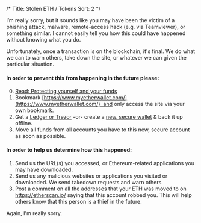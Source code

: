 /*
Title: Stolen ETH / Tokens
Sort: 2
*/

I’m really sorry, but it sounds like you may have been the victim of a phishing attack, malware, remote-access hack (e.g. via Teamviewer), or something similar. I cannot easily tell you how this could have happened without knowing what you do.

Unfortunately, once a transaction is on the blockchain, it's final. We do what we can to warn others, take down the site, or whatever we can given the particular situation.

#### In order to prevent this from happening in the future please:

0. [Read: Protecting yourself and your funds](https://myetherwallet.groovehq.com/knowledge_base/topics/protecting-yourself-and-your-funds)
1.  Bookmark [https://www.myetherwallet.com/](https://www.myetherwallet.com/)  and only access the site via your own bookmark.
3. Get a [Ledger or Trezor](https://myetherwallet.groovehq.com/knowledge_base/topics/hardware-wallet-recommends) -or- create a [new, secure wallet](https://myetherwallet.groovehq.com/knowledge_base/topics/how-do-i-create-a-new-wallet) & back it up offline.
4.  Move all funds from all accounts you have to this new, secure account as soon as possible.

#### In order to help us determine how this happened:

1. Send us the URL(s) you accessed, or Ethereum-related applications you may have downloaded.
2. Send us any malicious websites or applications you visited or downloaded. We send takedown requests and warn others.
3. Post a comment on all the addresses that your ETH was moved to on https://etherscan.io/ saying that this account robbed you. This will help others know that this person is a thief in the future.

Again, I'm really sorry.
